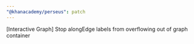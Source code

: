 ```yaml
---
"@khanacademy/perseus": patch
---
```


[Interactive Graph] Stop alongEdge labels from overflowing out of graph container
